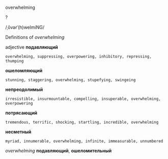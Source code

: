 overwhelming

?

/ˌōvərˈ(h)welmiNG/

Definitions of _overwhelming_

adjective
**подавляющий**

    overwhelming, suppressing, overpowering, inhibitory, repressing, thumping
**ошеломляющий**

    stunning, staggering, overwhelming, stupefying, swingeing
**непреодолимый**

    irresistible, insurmountable, compelling, insuperable, overwhelming, overpowering
**потрясающий**

    tremendous, terrific, shocking, startling, incredible, overwhelming
**несметный**

    myriad, innumerable, overwhelming, infinite, immeasurable, unnumbered

_overwhelming_
**подавляющий**, **ошеломительный**